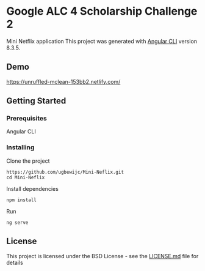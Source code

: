 # Google ALC 4 Scholarship Challenge 2

Mini Netflix application
This project was generated with [Angular CLI](https://github.com/angular/angular-cli) version 8.3.5.

## Demo
https://unruffled-mclean-153bb2.netlify.com/

## Getting Started

### Prerequisites

Angular CLI

### Installing


Clone the project

```
https://github.com/ugbewijc/Mini-Neflix.git
cd Mini-Neflix
```

Install dependencies

```
npm install
```

Run

```
ng serve
```

## License

This project is licensed under the BSD License - see the [LICENSE.md](LICENSE.md) file for details
